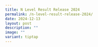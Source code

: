 ```yaml
---
title: N Level Result Release 2024
permalink: /n-level-result-release-2024/
date: 2024-12-13
layout: post
description: ""
image: ""
variant: tiptap
---
```

